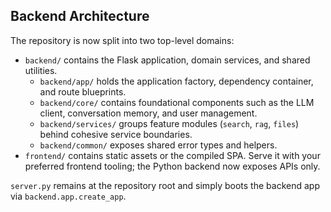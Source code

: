 

## Backend Architecture

The repository is now split into two top-level domains:

- `backend/` contains the Flask application, domain services, and shared utilities.
  - `backend/app/` holds the application factory, dependency container, and route blueprints.
  - `backend/core/` contains foundational components such as the LLM client, conversation memory, and user management.
  - `backend/services/` groups feature modules (`search`, `rag`, `files`) behind cohesive service boundaries.
  - `backend/common/` exposes shared error types and helpers.
- `frontend/` contains static assets or the compiled SPA. Serve it with your preferred frontend tooling; the Python backend now exposes APIs only.

`server.py` remains at the repository root and simply boots the backend app via `backend.app.create_app`.
